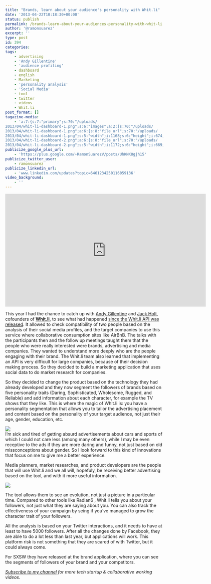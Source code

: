 ```yaml
---
title: "Brands, learn about your audience's personality with Whit.li"
date: '2013-04-22T10:18:30+00:00'
status: publish
permalink: /brands-learn-about-your-audiences-personality-with-whit-li
author: '@ramonsuarez'
excerpt: ''
type: post
id: 394
categories:
tags:
    - advertising
    - 'Andy Gillentine'
    - 'audience profiling'
    - dashboard
    - english
    - Marketing
    - 'personality analysis'
    - 'Social Media'
    - tool
    - twitter
    - videos
    - Whit.li
post_format: []
tagazine-media:
    - 'a:7:{s:7:"primary";s:70:"/uploads/
2013/04/whit-li-dashboard-1.png";s:6:"images";a:2:{s:70:"/uploads/
2013/04/whit-li-dashboard-1.png";a:6:{s:8:"file_url";s:70:"/uploads/
2013/04/whit-li-dashboard-1.png";s:5:"width";i:1168;s:6:"height";i:674;s:4:"type";s:5:"image";s:4:"area";i:787232;s:9:"file_path";b:0;}s:70:"/uploads/
2013/04/whit-li-dashboard-2.png";a:6:{s:8:"file_url";s:70:"/uploads/
2013/04/whit-li-dashboard-2.png";s:5:"width";i:1172;s:6:"height";i:669;s:4:"type";s:5:"image";s:4:"area";i:784068;s:9:"file_path";b:0;}}s:6:"videos";a:0:{}s:11:"image_count";i:2;s:6:"author";s:7:"7376905";s:7:"blog_id";s:8:"47086413";s:9:"mod_stamp";s:19:"2013-04-22 09:20:37";}'
publicize_google_plus_url:
    - 'https://plus.google.com/+RamonSuarezV/posts/UhKNK8gjh15'
publicize_twitter_user:
    - ramonsuarez
publicize_linkedin_url:
    - 'www.linkedin.com/updates?topic=6461234250116059136'
video_background:
    - ''
---
```

<span class="embed-youtube" style="text-align:center; display: block;"><iframe allowfullscreen="true" class="youtube-player" height="360" loading="lazy" sandbox="allow-scripts allow-same-origin allow-popups allow-presentation" src="https://www.youtube.com/embed/HMX860fEjCs?version=3&rel=1&showsearch=0&showinfo=1&iv_load_policy=1&fs=1&hl=en-US&autohide=2&wmode=transparent" style="border:0;" width="640"></iframe></span>

This year I had the chance to catch up with [Andy Gillentine](https://twitter.com/andigs_whitli) and [Jack Holt](https://twitter.com/jacks_whitli), cofounders of [**Whit.li**](http://www.whit.li), to see what had happened [since the Whit.li API was released](http://youtu.be/6wwKEg3iHzI). It allowed to check compatibility of two people based on the analysis of their social media profiles, and the target companies to use this service where collaborative consumption sites like AirBnB. The talks with the participants then and the follow up meetings taught them that the people who were really interested were brands, advertising and media companies. They wanted to understand more deeply who are the people engaging with their brand. The Whit.li team also learned that implementing an API is very difficult for large companies, because of their decision making process. So they decided to build a marketing application that uses social data to do market research for companies.

So they decided to change the product based on the technology they had already developed and they now segment the followers of brands based on five personality traits (Daring, Sophisticated, Wholesome, Rugged, and Reliable) and add information about each character, for example the TV shows that they like. This is where the magic of Whit.li is: you have a personality segmentation that allows you to tailor the advertising placement and content based on the personality of your target audience, not just their age, gender, education, etc.

![](/uploads/2013/04/whit-li-dashboard-1-300x173.png)  
I’m sick and tired of getting absurd advertisements about cars and sports of which I could not care less (among many others), while I may be even receptive to the ads if they are more daring and funny, not just based on old missconceptions about gender. So I look forward to this kind of innovations that focus on me to give me a better experience.

Media planners, market researches, and product developers are the people that will use Whit.li and we all will, hopefuly, be receiving better advertising based on the tool, and with it more useful information.

![](/uploads/2013/04/whit-li-dashboard-2-300x171.png)

The tool allows them to see an evolution, not just a picture in a particular time. Compared to other tools like Radian6 , Whit.li tells you about your followers, not just what they are saying about you. You can also track the effectiveness of your campaign by seing if you’ve managed to grow the character trait of your followers.

All the analysis is based on your Twitter interactions, and it needs to have at least to have 5000 followers. After all the changes done by Facebook, they are able to do a lot less than last year, but applications will work. This platform risk is not something that they are scared of with Twitter, but it could always come.

For SXSW they have released at the brand application, where you can see the segments of followers of your brand and your competitors.

[*Subscribe to my channel*](https://www.youtube.com/ramonsuarezv) *for more tech startup &amp; collaborative working videos.*